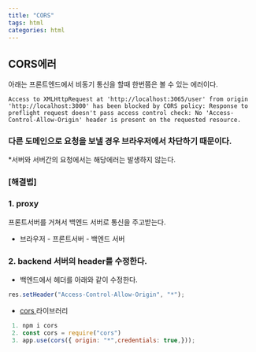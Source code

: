 ```yaml
---
title: "CORS"
tags: html
categories: html
---
```


## CORS에러

아래는 프론트엔드에서 비동기 통신을 할때 한번쯤은 볼 수 있는 에러이다.

```JS
Access to XMLHttpRequest at 'http://localhost:3065/user' from origin 'http://localhost:3000' has been blocked by CORS policy: Response to preflight request doesn't pass access control check: No 'Access-Control-Allow-Origin' header is present on the requested resource.
```

### 다른 도메인으로 요청을 보낼 경우 브라우저에서 차단하기 때문이다.

\*서버와 서버간의 요청에서는 해당에러는 발생하지 않는다.

### [해결법]

### 1. proxy

프론트서버를 거쳐서 백엔드 서버로 통신을 주고받는다.

- 브라우저 - 프론트서버 - 백엔드 서버

### 2. backend 서버의 header를 수정한다.

- 백엔드에서 헤더를 아래와 같이 수정한다.

```js
res.setHeader("Access-Control-Allow-Origin", "*");
```

- <a href="https://www.npmjs.com/package/cors" target="_blank">cors </a> 라이브러리

```js
 1. npm i cors
 2. const cors = require("cors")
 3. app.use(cors({ origin: "*",credentials: true,}));
```
